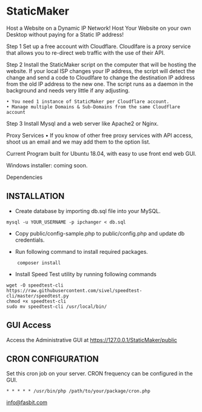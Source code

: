 # StaticMaker

Host a Website on a Dynamic IP Network!
Host Your Website on your own Desktop without paying for a Static IP address!

Step 1
Set up a free account with Cloudflare. 
Cloudlfare is a proxy service that allows you to re-direct web traffic with the use of their API. 

Step 2
Install the StaticMaker script on the computer that will be hosting the website.
If your local ISP changes your IP address, the script will detect the change and send a code to Cloudlfare to change the destination IP address from the old IP address to the new one.
The script runs as a daemon in the background and needs very little if any adjusting.

    • You need 1 instance of StaticMaker per Cloudflare account.
    • Manage multiple Domains & Sub-Domains from the same Cloudflare account

Step 3 
Install Mysql and a web server like Apache2 or Nginx.  

Proxy Services
    • If you know of other free proxy services with API access, shoot us an email and we may add them to the option list.

Current Program built for Ubuntu 18.04, with easy to use front end web GUI.

Windows installer: coming soon.

Dependencies

## INSTALLATION

- Create database by importing db.sql file into your MySQL.
```
mysql -u YOUR_USERNAME -p ipchanger < db.sql
```

- Copy public/config-sample.php to public/config.php and update db credentials.

- Run following command to install required packages.

```
    composer install
```

- Install Speed Test utility by running following commands

```
wget -O speedtest-cli https://raw.githubusercontent.com/sivel/speedtest-cli/master/speedtest.py
chmod +x speedtest-cli
sudo mv speedtest-cli /usr/local/bin/ 
```

## GUI Access

Access the Administrative GUI at  https://127.0.0.1/StaticMaker/public

## CRON CONFIGURATION

Set this cron job on your server. CRON frequency can be configured in the GUI.

```
* * * * * /usr/bin/php /path/to/your/package/cron.php
```

info@fasbit.com
